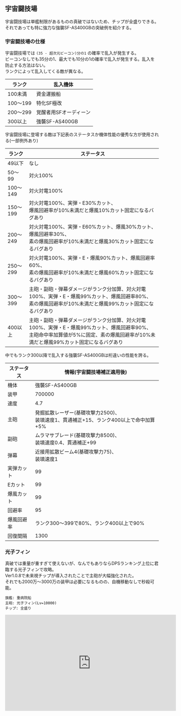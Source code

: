 ## 宇宙闘技場

宇宙闘技場は単艦制限があるものの真破ではないため、チップが全盛りできる。  
それであっても特に強力な強襲SF-AS400GBの突破例を紹介する。  

### 宇宙闘技場の仕様

宇宙闘技場では `(35 - 超次元ビーコン)分の1` の確率で乱入が発生する。  
ビーコンなしでも35分の1、最大でも10分の1の確率で乱入が発生する。乱入を防止する方法はない。  
ランクによって乱入してくる敵が異なる。  

| ランク   | 乱入機体               |
|----------|------------------------|
| 100未満  | 資金運搬船             |
| 100～199 | 特化SF極改             |
| 200～299 | 覚醒者用SFオーディーン |
| 300以上  | 強襲SF-AS400GB         |

宇宙闘技場に登場する敵は下記表のステータスか機体性能の優秀な方が使用される(一部例外あり)  

| ランク   | ステータス                                                                                                                                                                                |
|----------|-------------------------------------------------------------------------------------------------------------------------------------------------------------------------------------------|
| 49以下   | なし                                                                                                                                                                                      |
| 50～99   | 対火100%                                                                                                                                                                                  |
| 100～149 | 対火対電100%                                                                                                                                                                              |
| 150～199 | 対火対電100%、実弾・E30%カット、<br />爆風回避率が10%未満だと爆風10%カット固定になるバグあり                                                                                              |
| 200～249 | 対火対電100%、実弾・E60%カット、爆風30%カット、爆風回避率30%、<br />素の爆風回避率が10%未満だと爆風30%カット固定になるバグあり                                                            |
| 250～299 | 対火対電100%、実弾・E・爆風90%カット、爆風回避率60%、<br />素の爆風回避率が10%未満だと爆風60%カット固定になるバグあり                                                                     |
| 300～399 | 主砲・副砲・弾幕ダメージがランク分加算、対火対電100%、実弾・E・爆風99%カット、爆風回避率80%、<br />素の爆風回避率が10%未満だと爆風99%カット固定になるバグあり                             |
| 400以上  | 主砲・副砲・弾幕ダメージがランク分加算、対火対電100%、実弾・E・爆風99%カット、爆風回避率90%、<br />主砲命中率加算値が5%に固定、素の爆風回避率が10%未満だと爆風99%カット固定になるバグあり |

中でもランク300以降で乱入する強襲SF-AS400GBは桁違いの性能を誇る。  

| ステータス | 情報(宇宙闘技場補正適用後)                                                                 |
|------------|--------------------------------------------------------------------------------------------|
| 機体       | 強襲SF-AS400GB                                                                             |
| 装甲       | 700000                                                                                     |
| 速度       | 4.7                                                                                        |
| 主砲       | 発掘拡散レーザー(基礎攻撃力2500)、<br />装填速度1、貫通補正+15、ランク400以上で命中加算+5% |
| 副砲       | ムラマサブレード(基礎攻撃力8500)、<br />装填速度0.4、貫通補正+99                           |
| 弾幕       | 近接用拡散ビーム4(基礎攻撃力75)、<br />装填速度1                                           |
| 実弾カット | 99                                                                                         |
| Eカット    | 99                                                                                         |
| 爆風カット | 99                                                                                         |
| 回避率     | 95                                                                                         |
| 爆風回避率 | ランク300～399で80%、ランク400以上で90%                                                    |
| 回復間隔   | 1300                                                                                       |

### 光子フィン

真破では重量が重すぎて使えないが、なんでもありならDPSランキング上位に君臨する光子フィンで攻略。  
Ver1.0.8で未来視チップが導入されたことで主砲が大幅強化された。  
それでも2000万～3000万の装甲は必要になるものの、自機移動なしで秒殺可能。  

```
旗艦: 重病院船
主砲: 光子フィン(Lv=10000)
チップ: 全盛り
```

<iframe width="560" height="315" src="https://www.youtube.com/embed/zlWfeCpX50k" title="YouTube video player" frameborder="0" allow="accelerometer; autoplay; clipboard-write; encrypted-media; gyroscope; picture-in-picture" allowfullscreen></iframe>

